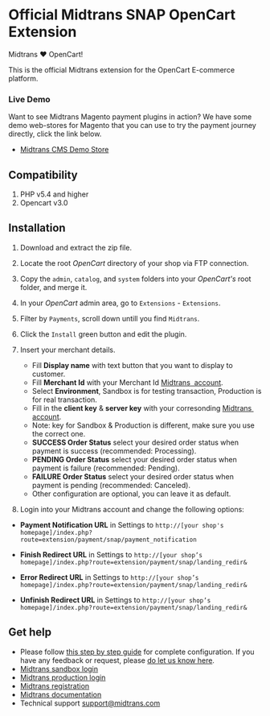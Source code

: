 Official Midtrans SNAP OpenCart Extension
===================================

Midtrans :heart: OpenCart!

This is the official Midtrans extension for the OpenCart E-commerce platform.

### Live Demo
Want to see Midtrans Magento payment plugins in action? We have some demo web-stores for Magento that you can use to try the payment journey directly, click the link below.
* [Midtrans CMS Demo Store](https://docs.midtrans.com/en/snap/with-plugins?id=midtrans-payment-plugin-live-demonstration)

## Compatibility
1. PHP v5.4 and higher
2. Opencart v3.0

## Installation

1. Download and extract the zip file.

2. Locate the root _OpenCart_ directory of your shop via FTP connection.

3. Copy the `admin`, `catalog`, and `system` folders into your _OpenCart's_ root folder, and merge it.

4. In your _OpenCart_ admin area, go to `Extensions` - `Extensions`.

5. Filter by `Payments`, scroll down untill you find `Midtrans`.

6. Click the `Install` green button and edit the plugin.

7. Insert your merchant details.
   * Fill **Display name** with text button that you want to display to customer.
   * Fill **Merchant Id** with your Merchant Id [Midtrans&nbsp;  account](https://dashboard.midtrans.com/settings/config_info/).
   * Select **Environment**, Sandbox is for testing transaction, Production is for real transaction.
   * Fill in the **client key** & **server key** with your corresonding [Midtrans&nbsp;  account](https://dashboard.midtrans.com/settings/config_info/).
   * Note: key for Sandbox & Production is different, make sure you use the correct one.
   * **SUCCESS Order Status** select your desired order status when payment is success (recommended: Processing).
   * **PENDING Order Status** select your desired order status when payment is failure (recommended: Pending).
   * **FAILURE Order Status** select your desired order status when payment is pending (recommended: Canceled).
   * Other configuration are optional, you can leave it as default.
   
8. Login into your Midtrans account and change the following options:

  * **Payment Notification URL** in Settings to `http://[your shop's homepage]/index.php?route=extension/payment/snap/payment_notification`

  * **Finish Redirect URL** in Settings to `http://[your shop’s homepage]/index.php?route=extension/payment/snap/landing_redir&`

  * **Error Redirect URL** in Settings to `http://[your shop’s homepage]/index.php?route=extension/payment/snap/landing_redir&`

  * **Unfinish Redirect URL** in Settings to `http://[your shop’s homepage]/index.php?route=extension/payment/snap/landing_redir&`

## Get help
* Please follow [this step by step guide](https://docs.midtrans.com/en/snap/with-plugins?id=opencart-plugin-installation-and-configuration) for complete configuration. If you have any feedback or request, please [do let us know here](https://docs.midtrans.com/en/snap/with-plugins?id=feedback-and-request).
* [Midtrans sandbox login](https://dashboard.sandbox.midtrans.com)
* [Midtrans production login](https://dashboard.midtrans.com)
* [Midtrans registration](https://account.midtrans.com/register)
* [Midtrans documentation](http://docs.midtrans.com)
* Technical support [support@midtrans.com](mailto:support@midtrans.com)
